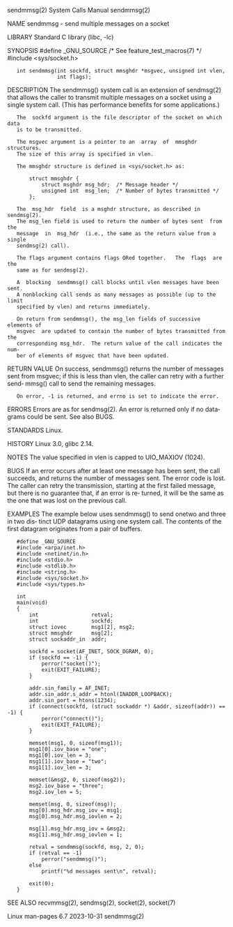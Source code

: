 sendmmsg(2)                   System Calls Manual                  sendmmsg(2)

NAME
       sendmmsg - send multiple messages on a socket

LIBRARY
       Standard C library (libc, -lc)

SYNOPSIS
       #define _GNU_SOURCE         /* See feature_test_macros(7) */
       #include <sys/socket.h>

       int sendmmsg(int sockfd, struct mmsghdr *msgvec, unsigned int vlen,
                    int flags);

DESCRIPTION
       The  sendmmsg()  system  call is an extension of sendmsg(2) that allows
       the caller to transmit multiple messages on a  socket  using  a  single
       system call.  (This has performance benefits for some applications.)

       The  sockfd argument is the file descriptor of the socket on which data
       is to be transmitted.

       The msgvec argument is a pointer to an  array  of  mmsghdr  structures.
       The size of this array is specified in vlen.

       The mmsghdr structure is defined in <sys/socket.h> as:

           struct mmsghdr {
               struct msghdr msg_hdr;  /* Message header */
               unsigned int  msg_len;  /* Number of bytes transmitted */
           };

       The  msg_hdr  field  is a msghdr structure, as described in sendmsg(2).
       The msg_len field is used to return the number of bytes sent  from  the
       message  in  msg_hdr  (i.e., the same as the return value from a single
       sendmsg(2) call).

       The flags argument contains flags ORed together.   The  flags  are  the
       same as for sendmsg(2).

       A  blocking  sendmmsg() call blocks until vlen messages have been sent.
       A nonblocking call sends as many messages as possible (up to the  limit
       specified by vlen) and returns immediately.

       On return from sendmmsg(), the msg_len fields of successive elements of
       msgvec  are updated to contain the number of bytes transmitted from the
       corresponding msg_hdr.  The return value of the call indicates the num‐
       ber of elements of msgvec that have been updated.

RETURN VALUE
       On success, sendmmsg() returns the number of messages sent from msgvec;
       if this is less than vlen, the caller can retry with  a  further  send‐
       mmsg() call to send the remaining messages.

       On error, -1 is returned, and errno is set to indicate the error.

ERRORS
       Errors  are  as  for sendmsg(2).  An error is returned only if no data‐
       grams could be sent.  See also BUGS.

STANDARDS
       Linux.

HISTORY
       Linux 3.0, glibc 2.14.

NOTES
       The value specified in vlen is capped to UIO_MAXIOV (1024).

BUGS
       If an error occurs after at least one message has been sent,  the  call
       succeeds,  and  returns the number of messages sent.  The error code is
       lost.  The caller can retry the transmission,  starting  at  the  first
       failed  message,  but  there  is  no guarantee that, if an error is re‐
       turned, it will be the same as the one that was lost  on  the  previous
       call.

EXAMPLES
       The  example below uses sendmmsg() to send onetwo and three in two dis‐
       tinct UDP datagrams using one system call.  The contents of  the  first
       datagram originates from a pair of buffers.

       #define _GNU_SOURCE
       #include <arpa/inet.h>
       #include <netinet/in.h>
       #include <stdio.h>
       #include <stdlib.h>
       #include <string.h>
       #include <sys/socket.h>
       #include <sys/types.h>

       int
       main(void)
       {
           int                 retval;
           int                 sockfd;
           struct iovec        msg1[2], msg2;
           struct mmsghdr      msg[2];
           struct sockaddr_in  addr;

           sockfd = socket(AF_INET, SOCK_DGRAM, 0);
           if (sockfd == -1) {
               perror("socket()");
               exit(EXIT_FAILURE);
           }

           addr.sin_family = AF_INET;
           addr.sin_addr.s_addr = htonl(INADDR_LOOPBACK);
           addr.sin_port = htons(1234);
           if (connect(sockfd, (struct sockaddr *) &addr, sizeof(addr)) == -1) {
               perror("connect()");
               exit(EXIT_FAILURE);
           }

           memset(msg1, 0, sizeof(msg1));
           msg1[0].iov_base = "one";
           msg1[0].iov_len = 3;
           msg1[1].iov_base = "two";
           msg1[1].iov_len = 3;

           memset(&msg2, 0, sizeof(msg2));
           msg2.iov_base = "three";
           msg2.iov_len = 5;

           memset(msg, 0, sizeof(msg));
           msg[0].msg_hdr.msg_iov = msg1;
           msg[0].msg_hdr.msg_iovlen = 2;

           msg[1].msg_hdr.msg_iov = &msg2;
           msg[1].msg_hdr.msg_iovlen = 1;

           retval = sendmmsg(sockfd, msg, 2, 0);
           if (retval == -1)
               perror("sendmmsg()");
           else
               printf("%d messages sent\n", retval);

           exit(0);
       }

SEE ALSO
       recvmmsg(2), sendmsg(2), socket(2), socket(7)

Linux man-pages 6.7               2023-10-31                       sendmmsg(2)
